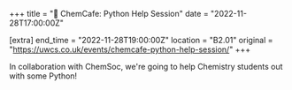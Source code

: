 +++
title = "🧪 ChemCafe: Python Help Session"
date = "2022-11-28T17:00:00Z"

[extra]
end_time = "2022-11-28T19:00:00Z"
location = "B2.01"
original = "https://uwcs.co.uk/events/chemcafe-python-help-session/"
+++

In collaboration with ChemSoc, we're going to help Chemistry students out with some Python!
